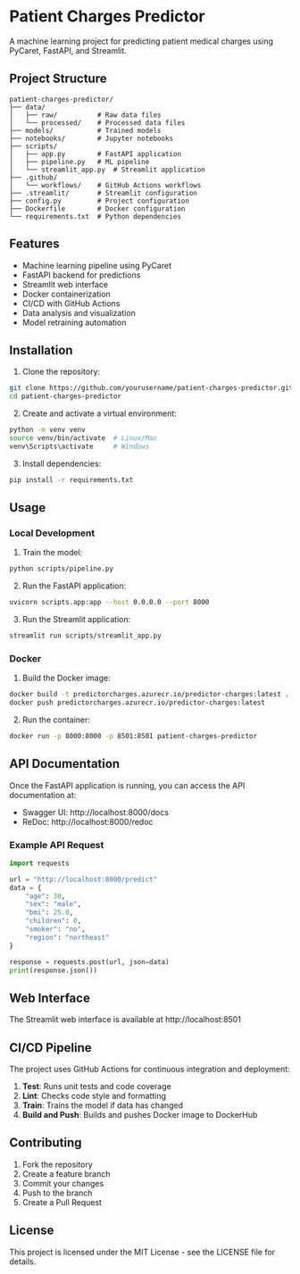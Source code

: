 # Patient Charges Predictor

A machine learning project for predicting patient medical charges using PyCaret, FastAPI, and Streamlit.

## Project Structure

```
patient-charges-predictor/
├── data/
│   ├── raw/          # Raw data files
│   └── processed/    # Processed data files
├── models/           # Trained models
├── notebooks/        # Jupyter notebooks
├── scripts/
│   ├── app.py        # FastAPI application
│   ├── pipeline.py   # ML pipeline
│   └── streamlit_app.py  # Streamlit application
├── .github/
│   └── workflows/    # GitHub Actions workflows
├── .streamlit/       # Streamlit configuration
├── config.py         # Project configuration
├── Dockerfile        # Docker configuration
└── requirements.txt  # Python dependencies
```

## Features

- Machine learning pipeline using PyCaret
- FastAPI backend for predictions
- Streamlit web interface
- Docker containerization
- CI/CD with GitHub Actions
- Data analysis and visualization
- Model retraining automation

## Installation

1. Clone the repository:
```bash
git clone https://github.com/yourusername/patient-charges-predictor.git
cd patient-charges-predictor
```

2. Create and activate a virtual environment:
```bash
python -m venv venv
source venv/bin/activate  # Linux/Mac
venv\Scripts\activate     # Windows
```

3. Install dependencies:
```bash
pip install -r requirements.txt
```

## Usage

### Local Development

1. Train the model:
```bash
python scripts/pipeline.py
```

2. Run the FastAPI application:
```bash
uvicorn scripts.app:app --host 0.0.0.0 --port 8000
```

3. Run the Streamlit application:
```bash
streamlit run scripts/streamlit_app.py
```

### Docker

1. Build the Docker image:
```bash
docker build -t predictorcharges.azurecr.io/predictor-charges:latest .
docker push predictorcharges.azurecr.io/predictor-charges:latest
```

2. Run the container:
```bash
docker run -p 8000:8000 -p 8501:8501 patient-charges-predictor
```

## API Documentation

Once the FastAPI application is running, you can access the API documentation at:
- Swagger UI: http://localhost:8000/docs
- ReDoc: http://localhost:8000/redoc

### Example API Request

```python
import requests

url = "http://localhost:8000/predict"
data = {
    "age": 30,
    "sex": "male",
    "bmi": 25.0,
    "children": 0,
    "smoker": "no",
    "region": "northeast"
}

response = requests.post(url, json=data)
print(response.json())
```

## Web Interface

The Streamlit web interface is available at http://localhost:8501

## CI/CD Pipeline

The project uses GitHub Actions for continuous integration and deployment:

1. **Test**: Runs unit tests and code coverage
2. **Lint**: Checks code style and formatting
3. **Train**: Trains the model if data has changed
4. **Build and Push**: Builds and pushes Docker image to DockerHub

## Contributing

1. Fork the repository
2. Create a feature branch
3. Commit your changes
4. Push to the branch
5. Create a Pull Request

## License

This project is licensed under the MIT License - see the LICENSE file for details.